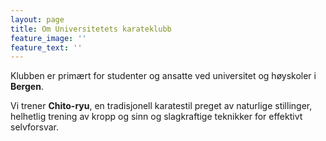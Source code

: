 ```yaml
---
layout: page
title: Om Universitetets karateklubb
feature_image: ''
feature_text: ''
---
```

Klubben er primært for studenter og ansatte ved universitet og høyskoler i **Bergen**. 

Vi trener **Chito-ryu**, en tradisjonell karatestil preget av naturlige stillinger, helhetlig trening av kropp og sinn og slagkraftige teknikker for effektivt selvforsvar.
